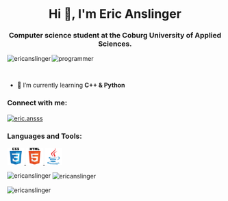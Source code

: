 <h1 align="center">Hi 👋, I'm Eric Anslinger</h1>
<h3 align="center">Computer science student at the Coburg University of Applied Sciences.</h3>
<img align="right" alt="programmer" width="400" src="https://i.pinimg.com/originals/e4/26/70/e426702edf874b181aced1e2fa5c6cde.gif">

<p align="left"> <img src="https://komarev.com/ghpvc/?username=ericanslinger&label=Profile%20views&color=0e75b6&style=flat" alt="ericanslinger" /> </p>

<p align="left"> <a href="https://twitter.com/" target="blank"><img src="https://img.shields.io/twitter/follow/?logo=twitter&style=for-the-badge" alt="" /></a> </p>

- 🌱 I’m currently learning **C++ & Python**

<h3 align="left">Connect with me:</h3>
<p align="left">
<a href="https://instagram.com/eric.ansss" target="blank"><img align="center" src="https://raw.githubusercontent.com/rahuldkjain/github-profile-readme-generator/master/src/images/icons/Social/instagram.svg" alt="eric.ansss" height="30" width="40" /></a>
</p>

<h3 align="left">Languages and Tools:</h3>
<p align="left"> <a href="https://www.w3schools.com/css/" target="_blank" rel="noreferrer"> <img src="https://raw.githubusercontent.com/devicons/devicon/master/icons/css3/css3-original-wordmark.svg" alt="css3" width="40" height="40"/> </a> <a href="https://www.w3.org/html/" target="_blank" rel="noreferrer"> <img src="https://raw.githubusercontent.com/devicons/devicon/master/icons/html5/html5-original-wordmark.svg" alt="html5" width="40" height="40"/> </a> <a href="https://www.java.com" target="_blank" rel="noreferrer"> <img src="https://raw.githubusercontent.com/devicons/devicon/master/icons/java/java-original.svg" alt="java" width="40" height="40"/> </a> </p>

<p><img align="left" src="https://github-readme-stats.vercel.app/api/top-langs?username=ericanslinger&show_icons=true&locale=en&layout=compact" alt="ericanslinger" /></p>

<p>&nbsp;<img align="center" src="https://github-readme-stats.vercel.app/api?username=ericanslinger&show_icons=true&locale=en" alt="ericanslinger" /></p>

<p><img align="center" src="https://github-readme-streak-stats.herokuapp.com/?user=ericanslinger&" alt="ericanslinger" /></p>

